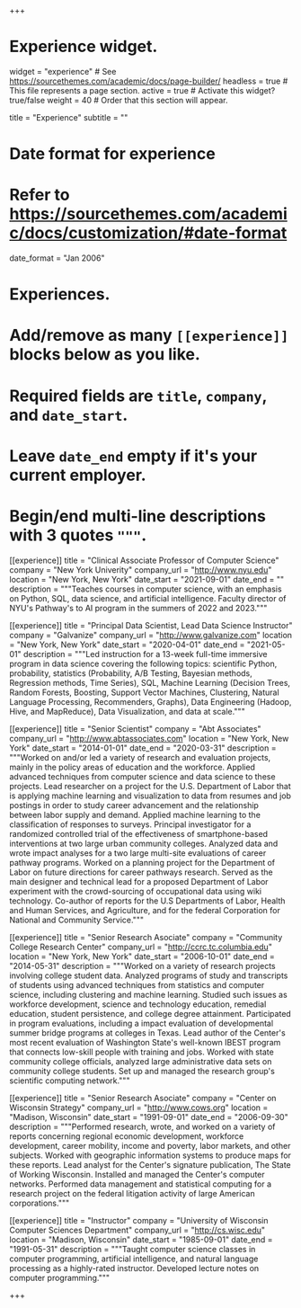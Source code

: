 +++
# Experience widget.
widget = "experience"  # See https://sourcethemes.com/academic/docs/page-builder/
headless = true  # This file represents a page section.
active = true  # Activate this widget? true/false
weight = 40  # Order that this section will appear.

title = "Experience"
subtitle = ""

# Date format for experience
#   Refer to https://sourcethemes.com/academic/docs/customization/#date-format
date_format = "Jan 2006"

# Experiences.
#   Add/remove as many `[[experience]]` blocks below as you like.
#   Required fields are `title`, `company`, and `date_start`.
#   Leave `date_end` empty if it's your current employer.
#   Begin/end multi-line descriptions with 3 quotes `"""`.
[[experience]]
  title = "Clinical Associate Professor of Computer Science"
  company = "New York Univerity"
  company_url = "http://www.nyu.edu"
  location = "New York, New York"
  date_start = "2021-09-01"
  date_end = ""
  description = """Teaches courses in computer science, with an emphasis on Python, SQL, data
  science, and artificial intelligence. Faculty director of NYU's Pathway's to AI program in the summers of
  2022 and 2023."""

[[experience]]
  title = "Principal Data Scientist, Lead Data Science Instructor" 
  company = "Galvanize"
  company_url = "http://www.galvanize.com"
  location = "New York, New York"
  date_start = "2020-04-01"
  date_end = "2021-05-01"
  description = """Led instruction for a 13-week full-time immersive program in data science covering the following topics: scientific Python, probability, statistics (Probability, A/B Testing, Bayesian methods, Regression methods, Time Series), SQL, Machine Learning (Decision Trees, Random Forests, Boosting, Support Vector Machines, Clustering, Natural Language Processing, Recommenders, Graphs), Data Engineering (Hadoop, Hive, and MapReduce), Data Visualization, and data at scale."""

[[experience]]
  title = "Senior Scientist"
  company = "Abt Associates"
  company_url = "http://www.abtassociates.com"
  location = "New York, New York"
  date_start = "2014-01-01"
  date_end = "2020-03-31"
  description = """Worked on and/or led a variety of research and evaluation projects, mainly in the policy areas of education and the workforce. Applied advanced techniques from computer science and data science to these projects. Lead researcher on a project for the U.S.  Department of Labor that is applying machine learning and visualization to data from resumes and job postings in order to study career advancement and the relationship between labor supply and demand. Applied machine learning to the classification of responses to surveys. Principal investigator for a randomized controlled trial of the effectiveness of smartphone-based interventions at two large urban community colleges.  Analyzed data and wrote impact analyses for a two large multi-site evaluations of career pathway programs. Worked on a planning project for the Department of Labor on future directions for career pathways research. Served as the main designer and technical lead for a proposed Department of Labor experiment with the crowd-sourcing of occupational data using wiki technology. Co-author of reports for the U.S Departments of Labor, Health and Human Services, and Agriculture, and for the federal Corporation for National and Community Service."""

[[experience]]
  title = "Senior Research Asociate"
  company = "Community College Research Center"
  company_url = "http://ccrc.tc.columbia.edu"
  location = "New York, New York"
  date_start = "2006-10-01"
  date_end = "2014-05-31"
  description = """Worked on a variety of research projects involving college student data. Analyzed programs of study and transcripts of students using advanced techniques from statistics and computer science, including clustering and machine learning. Studied such issues as workforce development, science and technology education, remedial education, student persistence, and college degree attainment. Participated in program evaluations, including a impact evaluation of developmental summer bridge programs at colleges in Texas. Lead author of the Center's most recent evaluation of Washington State's well-known IBEST program that connects low-skill people with training and jobs. Worked with state community college officials, analyzed large administrative data sets on community college students. Set up and managed the research group's scientific computing network."""

[[experience]]
  title = "Senior Research Asociate"
  company = "Center on Wisconsin Strategy"
  company_url = "http://www.cows.org"
  location = "Madison, Wisconsin"
  date_start = "1991-09-01"
  date_end = "2006-09-30"
  description = """Performed research, wrote, and worked on a variety of reports concerning regional economic development, workforce development, career mobility, income and poverty, labor markets, and other subjects. Worked with geographic information systems to produce maps for these reports. Lead analyst for the Center's signature publication, The State of Working Wisconsin. Installed and managed the Center's computer networks. Performed data management and statistical computing for a research project on the federal litigation activity of large American corporations."""

[[experience]]
  title = "Instructor"
  company = "University of Wisconsin Computer Sciences Department"
  company_url = "http://cs.wisc.edu"
  location = "Madison, Wisconsin"
  date_start = "1985-09-01"
  date_end = "1991-05-31"
  description = """Taught computer science classes in computer programming, artificial intelligence, and natural language processing as a highly-rated instructor. Developed lecture notes on computer programming."""


+++


